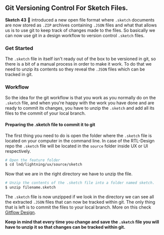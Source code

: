 ## Git Versioning Control For Sketch Files.
**Sketch 43** 🙌 introduced a new open file format where `.sketch` documents are now stored as `.ZIP` archives containing `.JSON` files and what that allows us is to use git to keep track of changes made to the files. So basically we can now use git in a design workflow to version control `.sketch` files.

### Get Started
The `.sketch` file in itself isn't ready out of the box to be versioned in git, so there is a bit of a manual process in order to make it work. To do that we need to unzip its contents so they reveal the `.JSON` files which can be tracked in git.

### Workflow

So the idea for the git workflow is that you work as you normally do on the `.sketch` file, and when you're happy with the work you have done and are ready to commit its changes, you have to unzip the `.sketch` and add all its files to the commit of your local branch.

#### Preparing the .sketch file to commit it to git

The first thing you need to do is open the folder where the `.sketch` file is located on your computer in the command line. In case of the RTL-Design repo the `.sketch` file will be located in the `source` folder inside UX or UI respectively.

```bash
# Open the feature folder
$ cd lnd/lightning/ux/source/sketch
```
Now that we are in the right directory we have to unzip the file.

```bash
# Unzip the contents of the .sketch file into a folder named sketch.
$ unzip filename.sketch
```

The `.sketch` file is now unzipped if we look in the directory we can see all the extracted `.JSON` files that can now be tracked within git. The only thing that is left is to commit the files to your local branch. More on this check [Gitflow Design](https://github.com/diogorsergio/RTL-Design/blob/master/readme.md).

**Keep in mind that every time you change and save the `.sketch` file you will have to unzip it so that changes can be tracked within git.**
